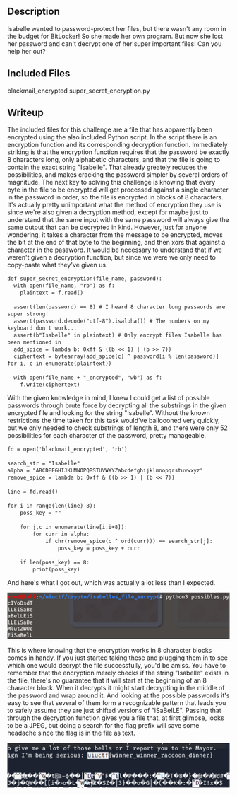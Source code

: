 ## Description

Isabelle wanted to password-protect her files, but there wasn't any room in the budget for BitLocker! So she made her own program. But now she lost her password and can't decrypt one of her super important files! Can you help her out?

## Included Files

blackmail_encrypted
super_secret_encryption.py

## Writeup

The included files for this challenge are a file that has apparently been encrypted using the also included Python script. In the script there is an encryption function and its corresponding decryption function. Immediately striking is that the encryption function requires that the password be exactly 8 characters long, only alphabetic characters, and that the file is going to contain the exact string "Isabelle". That already greately reduces the possibilities, and makes cracking the password simpler by several orders of magnitude. The next key to solving this challenge is knowing that every byte in the file to be encrypted will get processed against a single character in the password in order, so the file is encrypted in blocks of 8 characters. It's actually pretty unimportant what the method of encryption they use is since we're also given a decryption method, except for maybe just to understand that the same input with the same password will always give the same output that can be decrypted in kind. However, just for anyone wondering, it takes a character from the message to be encrypted, moves the bit at the end of that byte to the beginning, and then xors that against a character in the password. It would be necessary to understand that if we weren't given a decryption function, but since we were we only need to copy-paste what they've given us. 

    def super_secret_encryption(file_name, password):
      with open(file_name, "rb") as f:
        plaintext = f.read()
      
      assert(len(password) == 8) # I heard 8 character long passwords are super strong!
      assert(password.decode("utf-8").isalpha()) # The numbers on my keyboard don't work...
      assert(b"Isabelle" in plaintext) # Only encrypt files Isabelle has been mentioned in
      add_spice = lambda b: 0xff & ((b << 1) | (b >> 7))
      ciphertext = bytearray(add_spice(c) ^ password[i % len(password)] for i, c in enumerate(plaintext))
    
      with open(file_name + "_encrypted", "wb") as f:
        f.write(ciphertext)

With the given knowledge in mind, I knew I could get a list of possible passwords through brute force by decrypting all the substrings in the given encrypted file and looking for the string "Isabelle". Without the known restrictions the time taken for this task would've balloooned very quickly, but we only needed to check substrings of length 8, and there were only 52 possibilities for each character of the password, pretty manageable. 

    fd = open('blackmail_encrypted', 'rb')
    
    search_str = "Isabelle"
    alpha = "ABCDEFGHIJKLMNOPQRSTUVWXYZabcdefghijklmnopqrstuvwxyz"
    remove_spice = lambda b: 0xff & ((b >> 1) | (b << 7))
    
    line = fd.read()
    
    for i in range(len(line)-8):
        poss_key = ""
    
        for j,c in enumerate(line[i:i+8]):
            for curr in alpha:
                if chr(remove_spice(c ^ ord(curr))) == search_str[j]:
                    poss_key = poss_key + curr
    
        if len(poss_key) == 8:
            print(poss_key)

And here's what I got out, which was actually a lot less than I expected.

![possibles](possibles.png)

This is where knowing that the encryption works in 8 character blocks comes in handy. If you just started taking these and plugging them in to see which one would decrypt the file successfully, you'd be amiss. You have to remember that the encryption merely checks if the string "Isabelle" exists in the file, there's no guarantee that it will start at the beginning of an 8 character block. When it decrypts it might start decrypting in the middle of the password and wrap around it. And looking at the possible passwords it's easy to see that several of them form a recognizable pattern that leads you to safely assume they are just shifted versions of "iSaBelLE". Passing that through the decryption function gives you a file that, at first glimpse, looks to be a JPEG, but doing a search for the flag prefix will save some headache since the flag is in the file as text.

![flag](flag.png)
